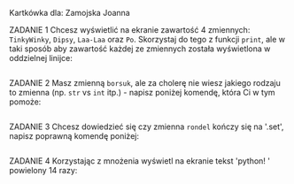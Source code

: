 Kartkówka dla:
Zamojska Joanna

ZADANIE 1
Chcesz wyświetlić na ekranie zawartość 4 zmiennych: `TinkyWinky`, `Dipsy`, `Laa-Laa` oraz `Po`. Skorzystaj do tego z funkcji `print`, ale w taki sposób aby zawartość każdej ze zmiennych została wyświetlona w oddzielnej linijce:
```

```
ZADANIE 2
Masz zmienną `borsuk`, ale za cholerę nie wiesz jakiego rodzaju to zmienna (np. `str` vs `int` itp.) - napisz poniżej komendę, która Ci w tym pomoże:
```

```

ZADANIE 3
Chcesz dowiedzieć się czy zmienna `rondel` kończy się na '.set', napisz poprawną komendę poniżej:
```

```

ZADANIE 4
Korzystając z mnożenia wyświetl na ekranie tekst 'python! ' powielony 14 razy:
```

```


